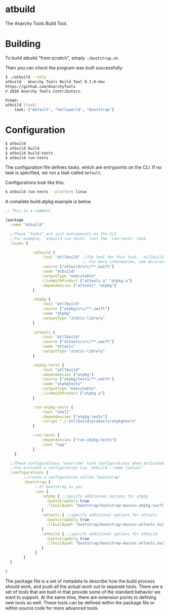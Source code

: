 # atbuild

The Anarchy Tools Build Tool.

# Building

To build atbuild "from scratch", simply `./bootstrap.sh`.

Then you can check the program was built successfully:

```bash
$ ./atbuild --help
atbuild - Anarchy Tools Build Tool 0.1.0-dev
https://github.com/AnarchyTools
© 2016 Anarchy Tools Contributors.

Usage:
atbuild [task]
    task: ["default", "helloworld", "bootstrap"]
```

# Configuration

```bash
$ atbuild
$ atbuild build
$ atbuild build-tests
$ atbuild run-tests
```

The configuration file defines *tasks*, which are entrypoints on the CLI.  If no task is specified, we run a task called `default`.

Configurations look like this:

```bash
$ atbuild run-tests --platform linux
```

A complete build.atpkg example is below.

```clojure
;; This is a comment

(package
  :name "atbuild"

  ;;These "tasks" are just entrypoints on the CLI.
  ;;For example, `atbuild run-tests` runs the `run-tests` task.
  :tasks {

            :atbuild {
                :tool "atllbuild" ;;The tool for this task.  atllbuild compiles a swift project.  
                                  ;; For more information, see docs/attlbuild.md
                :source ["atbuild/src/**.swift"]
                :name "atbuild"
                :outputType "executable"
                :linkWithProduct ["attools.a" "atpkg.a"]
                :dependencies ["attools" "atpkg"]
            }

            :atpkg {
                :tool "atllbuild"
                :source ["atpkg/src/**.swift"]
                :name "atpkg"
                :outputType "static-library"
            }
                  
            :attools {
                :tool "atllbuild"
                :source ["attools/src/**.swift"]
                :name "attools"
                :outputType "static-library"
            }

            :atpkg-tests {
                :tool "atllbuild"
                :dependencies ["atpkg"]
                :source ["atpkg/tests/**.swift"]
                :name "atpkgtests"
                :outputType "executable"
                :linkWithProduct ["atpkg.a"]
            }

            :run-atpkg-tests {
                :tool "shell"
                :dependencies ["atpkg-tests"]
                :script "./.atllbuild/products/atpkgtests"
            }

            :run-tests {
                :dependencies ["run-atpkg-tests"]
                :tool "nop"
            }
    }

  ;;These configurations "override" task configurations when activated.
  ;;You activate a configuration via `atbuild --name [value]`
  :configurations {
        ;;Create a configuration called "bootstrap"
        :bootstrap {
             ;;If bootstrap is yes
             :yes {
                :atpkg { ;;specify additional options for atpkg
                  :bootstrapOnly true
                  :llbuildyaml "bootstrap/bootstrap-macosx-atpkg.swift-build"
                }
                :attools { ;;specify additional options for attools
                  :bootstrapOnly true
                  :llbuildyaml "bootstrap/bootstrap-macosx-attools.swift-build"
                }
                :atbuild { ;;specify additional options for atbuild
                  :bootstrapOnly true
                  :llbuildyaml "bootstrap/bootstrap-macosx-attools.swift-build"
                }
             }
        }
  }

)

```

The package file is a set of metadata to describe how the build process should work, and push all the actual work out to separate tools. There are a set of tools that are built-in that provide some of the standard behavior we want to support. At the same time, there are extension points to defining new tools as well. These tools can be defined within the package file or within source code for more advanced tools.

